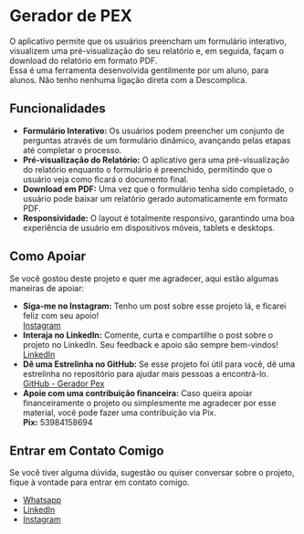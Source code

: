 <h1>Gerador de PEX</h1>

<p>O aplicativo permite que os usuários preencham um formulário interativo, visualizem uma pré-visualização do seu relatório e, em seguida, façam o download do relatório em formato PDF.<br />Essa é uma ferramenta desenvolvida gentilmente por um aluno, para alunos. Não tenho nenhuma ligação direta com a Descomplica.</p>

<h2>Funcionalidades</h2>
<ul>
  <li><strong>Formulário Interativo:</strong> Os usuários podem preencher um conjunto de perguntas através de um formulário dinâmico, avançando pelas etapas até completar o processo.</li>
  <li><strong>Pré-visualização do Relatório:</strong> O aplicativo gera uma pré-visualização do relatório enquanto o formulário é preenchido, permitindo que o usuário veja como ficará o documento final.</li>
  <li><strong>Download em PDF:</strong> Uma vez que o formulário tenha sido completado, o usuário pode baixar um relatório gerado automaticamente em formato PDF.</li>
  <li><strong>Responsividade:</strong> O layout é totalmente responsivo, garantindo uma boa experiência de usuário em dispositivos móveis, tablets e desktops.</li>
</ul>

<h2>Como Apoiar</h2>
<p>Se você gostou deste projeto e quer me agradecer, aqui estão algumas maneiras de apoiar:</p>
<ul>
  <li><strong>Siga-me no Instagram:</strong> Tenho um post sobre esse projeto lá, e ficarei feliz com seu apoio!
    <br/><a href="https://www.instagram.com/caiorossi.dev" target="_blank">Instagram</a>
  </li>
  <li><strong>Interaja no LinkedIn:</strong> Comente, curta e compartilhe o post sobre o projeto no LinkedIn. Seu feedback e apoio são sempre bem-vindos!
    <br/><a href="https://www.linkedin.com/in/caio-rossi-dev/" target="_blank">LinkedIn</a>
  </li>
  <li><strong>Dê uma Estrelinha no GitHub:</strong> Se esse projeto foi útil para você, dê uma estrelinha no repositório para ajudar mais pessoas a encontrá-lo.
    <br/><a href="https://github.com/Caiorossi00/Gerador-Pex" target="_blank">GitHub - Gerador Pex</a>
  </li>
  <li><strong>Apoie com uma contribuição financeira:</strong> Caso queira apoiar financeiramente o projeto ou simplesmente me agradecer por esse material, você pode fazer uma contribuição via Pix.
    <br/><strong>Pix:</strong> 53984158694
  </li>
</ul>

<h2>Entrar em Contato Comigo</h2>
<p>Se você tiver alguma dúvida, sugestão ou quiser conversar sobre o projeto, fique à vontade para entrar em contato comigo.</p>
<ul>
  <li><a href="https://wa.me/5553984158694" target="_blank">Whatsapp</a></li>
  <li><a href="https://www.linkedin.com/in/caio-rossi-dev/" target="_blank">LinkedIn</a></li>
  <li><a href="https://www.instagram.com/caiorossi.dev" target="_blank">Instagram</a></li>
</ul>


